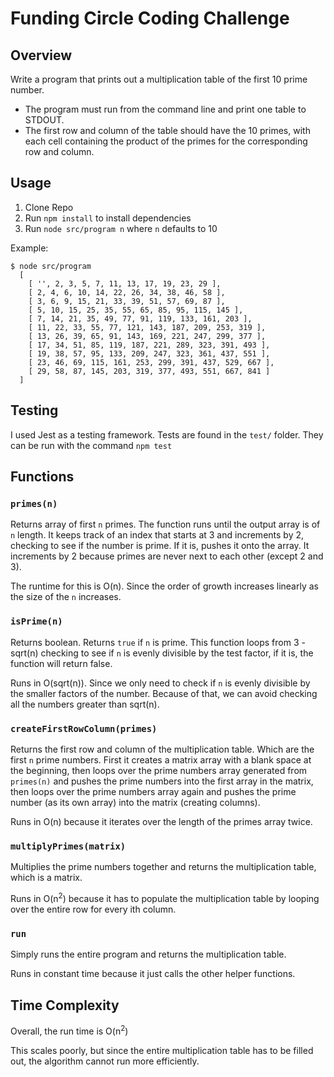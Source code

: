 # Funding Circle Coding Challenge

## Overview
Write a program that prints out a multiplication table of the first 10 prime number.
* The program must run from the command line and print one table to
STDOUT.
* The first row and column of the table should have the 10 primes, with each
cell containing the product of the primes for the corresponding row and
column.

## Usage
1. Clone Repo
2. Run `npm install` to install dependencies
3. Run `node src/program n` where `n` defaults to 10

Example:
```
$ node src/program
  [
    [ '', 2, 3, 5, 7, 11, 13, 17, 19, 23, 29 ],
    [ 2, 4, 6, 10, 14, 22, 26, 34, 38, 46, 58 ],
    [ 3, 6, 9, 15, 21, 33, 39, 51, 57, 69, 87 ],
    [ 5, 10, 15, 25, 35, 55, 65, 85, 95, 115, 145 ],
    [ 7, 14, 21, 35, 49, 77, 91, 119, 133, 161, 203 ],
    [ 11, 22, 33, 55, 77, 121, 143, 187, 209, 253, 319 ],
    [ 13, 26, 39, 65, 91, 143, 169, 221, 247, 299, 377 ],
    [ 17, 34, 51, 85, 119, 187, 221, 289, 323, 391, 493 ],
    [ 19, 38, 57, 95, 133, 209, 247, 323, 361, 437, 551 ],
    [ 23, 46, 69, 115, 161, 253, 299, 391, 437, 529, 667 ],
    [ 29, 58, 87, 145, 203, 319, 377, 493, 551, 667, 841 ]
  ]
```

## Testing
I used Jest as a testing framework.
Tests are found in the `test/` folder. They can be run with the command `npm test`

## Functions
### `primes(n)`
Returns array of first `n` primes.
The function runs until the output array is of `n` length. It keeps track of an index that starts at 3 and increments by 2, checking to see if the number is prime. If it is, pushes it onto the array. It increments by 2 because primes are never next to each other (except 2 and 3).

The runtime for this is O(n). Since the order of growth increases linearly as the size of the `n` increases.

### `isPrime(n)`
Returns boolean. Returns `true` if `n` is prime.
This function loops from 3 - sqrt(n) checking to see if `n` is evenly divisible by the test factor, if it is, the function will return false.

Runs in O(sqrt(n)). Since we only need to check if `n` is evenly divisible by the smaller factors of the number. Because of that, we can avoid checking all the numbers greater than sqrt(n).

### `createFirstRowColumn(primes)`
Returns the first row and column of the multiplication table. Which are the first `n` prime numbers.
First it creates a matrix array with a blank space at the beginning, then loops over the prime numbers array generated from `primes(n)` and pushes the prime numbers into the first array in the matrix, then loops over the prime numbers array again and pushes the prime number (as its own array) into the matrix (creating columns).

Runs in O(n) because it iterates over the length of the primes array twice.

### `multiplyPrimes(matrix)`
Multiplies the prime numbers together and returns the multiplication table, which is a matrix.

Runs in O(n<sup>2</sup>) because it has to populate the multiplication table by looping over the entire row for every ith column.  

### `run`
Simply runs the entire program and returns the multiplication table.

Runs in constant time because it just calls the other helper functions.

## Time Complexity
Overall, the run time is O(n<sup>2</sup>)

This scales poorly, but since the entire multiplication table has to be filled out, the algorithm cannot run more efficiently.
